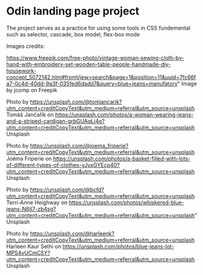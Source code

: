 # Odin landing page project
The project serves as a practice for using some tools in CSS fundemental such as selector, cascade, box model, flex-box mode

Images credits:

https://www.freepik.com/free-photo/vintage-woman-sewing-cloth-by-hand-with-embroidery-set-wooden-table-people-handmade-diy-housework-concept_5072142.htm#fromView=search&page=1&position=11&uuid=7fc66fa7-0c4d-40dd-9a3f-035fed6dadd7&query=blue+jeans+manufatory" Image by jcomp on Freepik


Photo by https://unsplash.com/@tomjancarik?utm_content=creditCopyText&utm_medium=referral&utm_source=unsplash Tomáš Jančařík on 
https://unsplash.com/photos/a-woman-wearing-jeans-and-a-striped-cardigan-grbGUAqLi4o?utm_content=creditCopyText&utm_medium=referral&utm_source=unsplash Unsplash

Photo by https://unsplash.com/@joema_friperie?utm_content=creditCopyText&utm_medium=referral&utm_source=unsplash Joéma Friperie on 
https://unsplash.com/photos/a-basket-filled-with-lots-of-different-types-of-clothes-yJvxGYEcp40?utm_content=creditCopyText&utm_medium=referral&utm_source=unsplash Unsplash

Photo by https://unsplash.com/@bcfd?utm_content=creditCopyText&utm_medium=referral&utm_source=unsplash Terri-Anne Heighway on https://unsplash.com/photos/whiskered-blue-jeans-N6jI7-zb4sg?utm_content=creditCopyText&utm_medium=referral&utm_source=unsplash" Unsplash

Photo by https://unsplash.com/@harleenk?utm_content=creditCopyText&utm_medium=referral&utm_source=unsplash Harleen Kaur Sethi on https://unsplash.com/photos/blue-jeans-lot-MPS4vUCmC5Y?utm_content=creditCopyText&utm_medium=referral&utm_source=unsplash  Unsplash
      
      